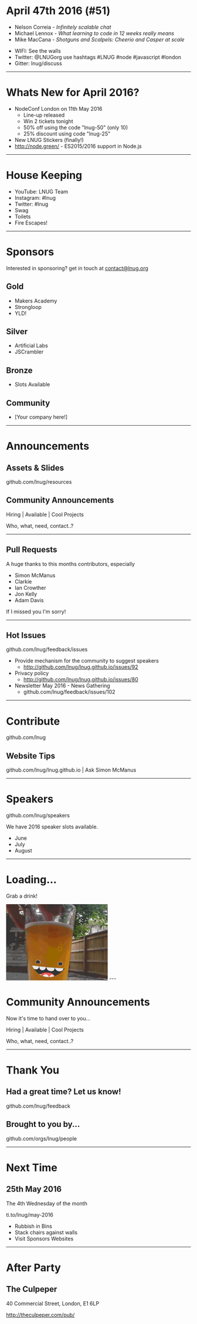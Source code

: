 
<!--
master: landing-slide
-->
<object id="logo" type="image/svg+xml" data="images/lnug-logo.svg"></object>
# April 47th 2016 (#51)

<ul class="speakers">
  <li class="speaker-card">Nelson Correia - <em>Infinitely scalable chat</em></li>
  <li class="speaker-card">Michael Lennox - <em>What learning to code in 12 weeks really means</em></li>
  <li class="speaker-card">Mike MacCana - <em>Shotguns and Scalpels: Cheerio and Casper at scale</em></li>
</ul>

<ul class="information">
  <li class="information-item">WIFI: See the walls</li>
  <li class="information-item">Twitter: @LNUGorg use hashtags #LNUG #node #javascript #london</li>
  <li class="information-item">Gitter: lnug/discuss</li>
</ul>

---
<!--
master: bullet-slide
-->

# Whats New for April 2016?

- NodeConf London on 11th May 2016
    - Line-up released
    - Win 2 tickets tonight
    - 50% off using the code "lnug-50" (only 10)
    - 25% discount using code "lnug-25"
- New LNUG Stickers (finally!)
- http://node.green/ - ES2015/2016 support in Node.js

---
<!--
master: bullet-slide
-->

# House Keeping

* YouTube: LNUG Team
* Instagram: #lnug
* Twitter: #lnug
* Swag
* Toilets
* Fire Escapes!

---
<!--
master: sponsor-slide
-->

# Sponsors
Interested in sponsoring? get in touch at contact@lnug.org

## Gold
* Makers Academy
* Strongloop
* YLD!

## Silver
* Artificial Labs
* JSCrambler

## Bronze
* Slots Available

## Community
* [Your company here!]

---
<!--
master: basic-slide
-->

# Announcements

## Assets & Slides
github.com/lnug/resources

## Community Announcements
Hiring | Available | Cool Projects

Who, what, need, contact..?

---
<!--
master: bullet-caption-slide
-->

## Pull Requests
A huge thanks to this months contributors, especially
* Simon McManus
* Clarkie
* Ian Crowther
* Jon Kelly
* Adam Davis

If I missed you I'm sorry!

---
<!--
master: bullet-caption-slide
-->

## Hot Issues
github.com/lnug/feedback/issues

* Provide mechanism for the community to suggest speakers
    * http://github.com/lnug/lnug.github.io/issues/92
* Privacy policy
    * http://github.com/lnug/lnug.github.io/issues/80
* Newsletter May 2016 - News Gathering
    * github.com/lnug/feedback/issues/102

---
<!--
master: basic-caption-slide
-->

# Contribute
github.com/lnug

## Website Tips
github.com/lnug/lnug.github.io | Ask Simon McManus

---
<!--
master: bullet-caption-slide
-->

# Speakers
github.com/lnug/speakers

We have 2016 speaker slots available.

* June
* July
* August

---
<!--
master: basic-slide
-->

# Loading...
Grab a drink!

<img src="images/beer.gif" width="55%"/>
---
<!--
master: basic-slide
-->

# Community Announcements
Now it's time to hand over to you...

Hiring | Available | Cool Projects

Who, what, need, contact..?

---
<!--
master: basic-slide
-->

# Thank You

## Had a great time? Let us know!
github.com/lnug/feedback

## Brought to you by...
github.com/orgs/lnug/people

---
<!--
master: bullet-caption-slide
-->

# Next Time
## 25th May 2016
The 4th Wednesday of the month

ti.to/lnug/may-2016

* Rubbish in Bins
* Stack chairs against walls
* Visit Sponsors Websites

---
<!--
master: basic-slide
-->

# After Party

## The Culpeper

40 Commercial Street,
London,
E1 6LP

http://theculpeper.com/pub/


